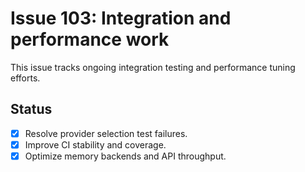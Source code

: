 # Issue 103: Integration and performance work

This issue tracks ongoing integration testing and performance tuning efforts.

## Status

- [x] Resolve provider selection test failures.
- [x] Improve CI stability and coverage.
- [x] Optimize memory backends and API throughput.
